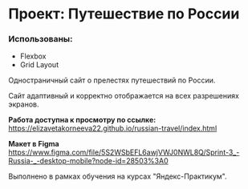 # Проект: Путешествие по России

### Использованы:
* Flexbox
* Grid Layout

Одностраничный сайт о прелестях путешествий по России.

Сайт адаптивный и корректно отображается на всех разрешениях экранов.

**Работа доступна к просмотру по ссылке:**
https://elizavetakorneeva22.github.io/russian-travel/index.html 


**Макет в Figma**
https://www.figma.com/file/5S2WSbEFL6awjVWJ0NWL8Q/Sprint-3_-Russia-_-desktop-mobile?node-id=28503%3A0

Выполнено в рамках обучения на курсах "Яндекс-Практикум".
